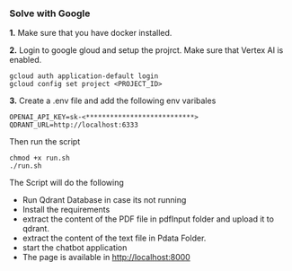 ### Solve with Google

**1.** Make sure that you have docker installed.

**2.** Login to google gloud and setup the projrct. Make sure that Vertex AI is enabled.

````
gcloud auth application-default login
gcloud config set project <PROJECT_ID>
````

**3.**  Create a .env file and add the following env varibales
````
OPENAI_API_KEY=sk-<***************************>
QDRANT_URL=http://localhost:6333
````

Then run the script

````
chmod +x run.sh 
./run.sh
````

The Script will do the following

* Run Qdrant Database in case its not running
* Install the requirements
* extract the content of the PDF file in pdfInput folder and upload it to qdrant.
* extract the content of the text file in Pdata Folder.
* start the chatbot application
* The page is available in <http://localhost:8000>

